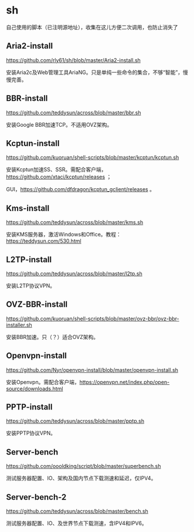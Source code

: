 # sh
自己使用的脚本（已注明源地址），收集在这儿方便二次调用，也防止消失了

## Aria2-install
https://github.com/rly61/sh/blob/master/Aria2-install.sh

安装Aria2c及Web管理工具AriaNG。只是单纯一些命令的集合，不够“智能”，慢慢完善。

## BBR-install
https://github.com/teddysun/across/blob/master/bbr.sh

安装Google BBR加速TCP。不适用OVZ架构。

## Kcptun-install
https://github.com/kuoruan/shell-scripts/blob/master/kcptun/kcptun.sh

安装Kcptun加速SS、SSR。需配合客户端，https://github.com/xtaci/kcptun/releases ；

GUI，https://github.com/dfdragon/kcptun_gclient/releases 。

## Kms-install
https://github.com/teddysun/across/blob/master/kms.sh

安装KMS服务器，激活Windows和Office。教程：https://teddysun.com/530.html 

## L2TP-install
https://github.com/teddysun/across/blob/master/l2tp.sh

安装L2TP协议VPN。

## OVZ-BBR-install
https://github.com/kuoruan/shell-scripts/blob/master/ovz-bbr/ovz-bbr-installer.sh

安装BBR加速。只（？）适合OVZ架构。

## Openvpn-install
https://github.com/Nyr/openvpn-install/blob/master/openvpn-install.sh

安装Openvpn。需配合客户端，https://openvpn.net/index.php/open-source/downloads.html 

## PPTP-install
https://github.com/teddysun/across/blob/master/pptp.sh

安装PPTP协议VPN。

## Server-bench
https://github.com/oooldking/script/blob/master/superbench.sh

测试服务器配置、IO、架构及国内节点下载测速和延迟，仅IPV4。

## Server-bench-2
https://github.com/teddysun/across/blob/master/bench.sh

测试服务器配置、IO、及世界节点下载测速，含IPV4和IPV6。
